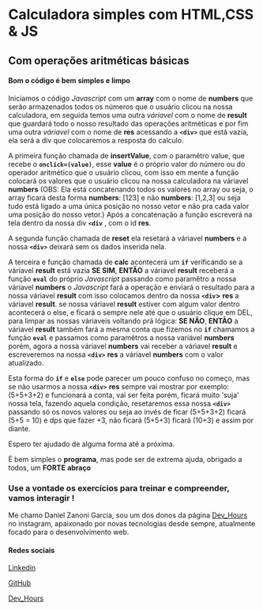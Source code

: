 # Calculadora simples com HTML,CSS & JS

## Com operações aritméticas básicas

#### Bom o código é bem simples e limpo

Iniciamos o código *_Javascript_* com um **array** com o nome de **numbers** que serão armazenados todos os números que o usuário clicou na nossa calculadora, em seguida temos uma outra *váriavel* com o nome de **result** que guardará todo o nosso resultado das operações aritméticas e por fim uma outra *váriavel* com o nome de **res** acessando a **`<div>`** que está vazia, ela será a div que colocaremos a resposta do calculo.

A primeira função chamada de **insertValue**, com o paramêtro value, que recebe o **`onclick=(value)`**, esse **value** é o próprio valor do número ou do operador aritmético que o usuário clicou, com isso em mente a função colocará os valores que o usuário clicou na nossa calculadora na váriavel **numbers** 
(OBS: Ela está concatenando todos os valores no array ou seja, o array ficará desta forma **numbers**: [123] e não **numbers**: [1,2,3] ou seja tudo está ligado a uma única posição no nosso vetor e não pra cada valor uma posição do nosso vetor.)
Após a concatenação a função escreverá na tela dentro da nossa div **`<div`** , com o id **res**.

A segunda função chamada de **reset** ela resetará a váriavel **numbers** e a nossa **`<div>`** deixará sem os dados inserida nela.

A terceira e função chamada de **calc** acontecerá um **`if`** verificando se a váriavel **result** está vazia **SE SIM**, **ENTÃO** a váriavel **result** receberá a função **`eval`** do próprio *_Javascript_* passando como paramêtro a nossa váriavel **numbers** o *_Javascript_* fará a operação e enviará o resultado para a nossa váriavel **result** com isso colocamos dentro da nossa **`<div`>** **res** a váriavel **result**. se nossa váriavel **result** estiver com algum valor dentro acontecerá o else, e ficará o sempre nele até que o usuário clique em DEL, para limpar as nossas váriaveis voltando prá lógica: **SE NÃO**, **ENTÃO** a váriavel **result** também fará a mesma conta que fizemos no **`if`** chamamos a função **`eval`** e passamos como paramêtros a nossa variável **numbers** porém, agora a nossa váriavel **numbers** vai receber a váriavel **result** e escreveremos na nossa **`<div>`** **res** a váriavel **numbers** com o valor atualizado.

Esta forma do **`if`** e **`else`** pode parecer um pouco confuso no começo, mas se não usarmos a nossa **`<div>`** **res** sempre vai mostrar por exemplo: (5+5+3+2) e funcionará a conta, vai ser feita porém, ficará muito 'suja' nossa tela, fazendo aquela condição, resetaremos essa nossa **`<div>`** passando só os novos valores ou seja ao invés de ficar (5+5+3+2) ficará (5+5 = 10) e dps que fazer +3, não ficará (5+5+3) ficará (10+3) e assim por diante.

Espero ter ajudado de alguma forma até a próxima.

É bem simples o **programa**, mas pode ser de extrema ajuda, obrigado a todos, um **FORTE** **abraço**

### Use a vontade os exercícios para treinar e compreender, vamos interagir !

Me chamo Daniel Zanoni Garcia, sou um dos donos da página [Dev_Hours](https://www.instagram.com/dev_hours) no instagram, apaixonado por novas tecnologias desde sempre, atualmente focado para o desenvolvimento web.

#### Redes sociais

[Linkedin](https://www.linkedin.com/in/daniel-zanoni-garcia)

[GitHub](https://github.com/DanielZG20)

[Dev_Hours](https://www.instagram.com/dev_hours)